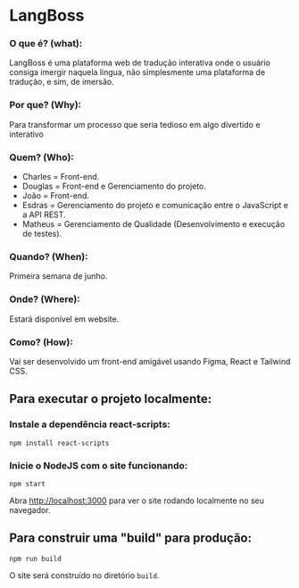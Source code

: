 # LangBoss
### O que é? (what):
LangBoss é uma plataforma web de tradução interativa onde o usuário consiga imergir naquela lingua, não simplesmente uma plataforma de tradução, e sim, de imersão.

### Por que? (Why):
Para transformar um processo que seria tedioso em algo divertido e interativo

### Quem? (Who):
* Charles = Front-end.
* Douglas = Front-end e Gerenciamento do projeto.
* João = Front-end.
* Esdras = Gerenciamento do projeto e comunicação entre o JavaScript e a API REST.
* Matheus = Gerenciamento de Qualidade (Desenvolvimento e execução de testes).

### Quando? (When):
Primeira semana de junho.

### Onde? (Where):
Estará disponível em website.

### Como? (How):
Vai ser desenvolvido um front-end amigável usando Figma, React e Tailwind CSS.

## Para executar o projeto localmente:
### Instale a dependência react-scripts:
```
npm install react-scripts
```

### Inicie o NodeJS com o site funcionando:
```
npm start
```

Abra [http://localhost:3000](http://localhost:3000) para ver o site rodando localmente no seu navegador.

## Para construir uma "build" para produção:
```
npm run build
```
O site será construído no diretório `build`.
